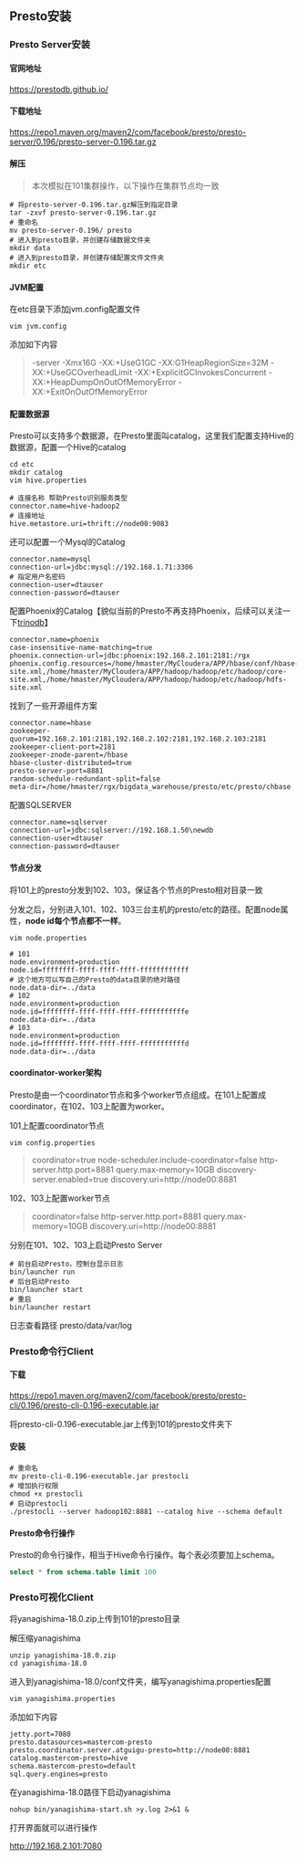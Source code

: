## Presto安装

### Presto Server安装

#### 官网地址

https://prestodb.github.io/

#### 下载地址

https://repo1.maven.org/maven2/com/facebook/presto/presto-server/0.196/presto-server-0.196.tar.gz

#### 解压

> 本次模拟在101集群操作，以下操作在集群节点均一致

```shell
# 将presto-server-0.196.tar.gz解压到指定目录
tar -zxvf presto-server-0.196.tar.gz
# 重命名
mv presto-server-0.196/ presto
# 进入到presto目录，并创建存储数据文件夹
mkdir data
# 进入到presto目录，并创建存储配置文件文件夹
mkdir etc
```

#### JVM配置

在etc目录下添加jvm.config配置文件

```shell
vim jvm.config
```

添加如下内容

> -server
> -Xmx16G
> -XX:+UseG1GC
> -XX:G1HeapRegionSize=32M
> -XX:+UseGCOverheadLimit
> -XX:+ExplicitGCInvokesConcurrent
> -XX:+HeapDumpOnOutOfMemoryError
> -XX:+ExitOnOutOfMemoryError

#### 配置数据源

Presto可以支持多个数据源，在Presto里面叫catalog，这里我们配置支持Hive的数据源，配置一个Hive的catalog

```shell
cd etc
mkdir catalog
vim hive.properties 
```

```properties
# 连接名称 帮助Presto识别服务类型
connector.name=hive-hadoop2
# 连接地址
hive.metastore.uri=thrift://node00:9083
```

还可以配置一个Mysql的Catalog

```properties
connector.name=mysql
connection-url=jdbc:mysql://192.168.1.71:3306
# 指定用户名密码
connection-user=dtauser
connection-password=dtauser
```

配置Phoenix的Catalog【貌似当前的Presto不再支持Phoenix，后续可以关注一下[trinodb](https://github.com/trinodb)】

```properties
connector.name=phoenix
case-insensitive-name-matching=true
phoenix.connection-url=jdbc:phoenix:192.168.2.101:2181:/rgx
phoenix.config.resources=/home/hmaster/MyCloudera/APP/hbase/conf/hbase-site.xml,/home/hmaster/MyCloudera/APP/hadoop/hadoop/etc/hadoop/core-site.xml,/home/hmaster/MyCloudera/APP/hadoop/hadoop/etc/hadoop/hdfs-site.xml
```

找到了一些开源组件方案

```properties
connector.name=hbase
zookeeper-quorum=192.168.2.101:2181,192.168.2.102:2181,192.168.2.103:2181
zookeeper-client-port=2181
zookeeper-znode-parent=/hbase
hbase-cluster-distributed=true
presto-server-port=8881
random-schedule-redundant-split=false
meta-dir=/home/hmaster/rgx/bigdata_warehouse/presto/etc/presto/chbase
```

配置SQLSERVER

```properties
connector.name=sqlserver
connection-url=jdbc:sqlserver://192.168.1.50\newdb
connection-user=dtauser
connection-password=dtauser
```

#### 节点分发

将101上的presto分发到102、103，保证各个节点的Presto相对目录一致

分发之后，分别进入101、102、103三台主机的presto/etc的路径。配置node属性，**node id每个节点都不一样**。

```shell
vim node.properties
```

```properties
# 101
node.environment=production
node.id=ffffffff-ffff-ffff-ffff-ffffffffffff
# 这个地方可以写自己的Presto的data目录的绝对路径
node.data-dir=../data
# 102
node.environment=production
node.id=ffffffff-ffff-ffff-ffff-fffffffffffe
node.data-dir=../data
# 103
node.environment=production
node.id=ffffffff-ffff-ffff-ffff-fffffffffffd
node.data-dir=../data
```

#### coordinator-worker架构

Presto是由一个coordinator节点和多个worker节点组成。在101上配置成coordinator，在102、103上配置为worker。

101上配置coordinator节点

```shell
vim config.properties
```

> coordinator=true
> node-scheduler.include-coordinator=false
> http-server.http.port=8881
> query.max-memory=10GB
> discovery-server.enabled=true
> discovery.uri=http://node00:8881

102、103上配置worker节点

> coordinator=false
> http-server.http.port=8881
> query.max-memory=10GB
> discovery.uri=http://node00:8881

分别在101、102、103上启动Presto Server

```shell
# 前台启动Presto，控制台显示日志
bin/launcher run
# 后台启动Presto
bin/launcher start
# 重启
bin/launcher restart
```

日志查看路径 presto/data/var/log

### Presto命令行Client

#### 下载

https://repo1.maven.org/maven2/com/facebook/presto/presto-cli/0.196/presto-cli-0.196-executable.jar

将presto-cli-0.196-executable.jar上传到101的presto文件夹下

#### 安装

```shell
# 重命名
mv presto-cli-0.196-executable.jar prestocli
# 增加执行权限
chmod +x prestocli
# 启动prestocli
./prestocli --server hadoop102:8881 --catalog hive --schema default
```

#### Presto命令行操作

Presto的命令行操作，相当于Hive命令行操作。每个表必须要加上schema。

```sql
select * from schema.table limit 100
```

### Presto可视化Client

将yanagishima-18.0.zip上传到101的presto目录

解压缩yanagishima

```shell
unzip yanagishima-18.0.zip
cd yanagishima-18.0
```

进入到yanagishima-18.0/conf文件夹，编写yanagishima.properties配置

```shell
vim yanagishima.properties
```

添加如下内容

```shell
jetty.port=7080
presto.datasources=mastercom-presto
presto.coordinator.server.atguigu-presto=http://node00:8881
catalog.mastercom-presto=hive
schema.mastercom-presto=default
sql.query.engines=presto
```

在yanagishima-18.0路径下启动yanagishima

```shell
nohup bin/yanagishima-start.sh >y.log 2>&1 &
```

打开界面就可以进行操作

http://192.168.2.101:7080

 